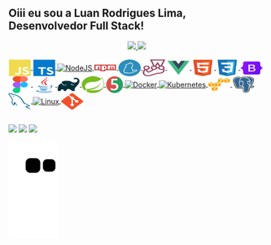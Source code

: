 ## Oiii eu sou a Luan Rodrigues Lima, Desenvolvedor Full Stack!
<div align="center" sle="margin-top: 2px"y
 >
  <a href="https://github.com/LuanRLima">
  <img height="180em" src="https://github-readme-stats.vercel.app/api?username=LuanRLima&show_icons=true&theme=dracula&include_all_commits=true&count_private=true"/>
  <img height="180em" src="https://github-readme-stats.vercel.app/api/top-langs/?username=LuanRLima&layout=compact&langs_count=7&theme=dracula"/>
</div>
<div style="display: inline_block"><br>
  <img align="center" alt="Luan-JS" height="33" width="44" src="https://raw.githubusercontent.com/devicons/devicon/master/icons/javascript/javascript-plain.svg">
  <img align="center" alt="Luan-TS" height="33" width="44" src="https://raw.githubusercontent.com/devicons/devicon/master/icons/typescript/typescript-plain.svg">
  <img align="center" alt="NodeJS" height="33" width="44" src="https://cdn.jsdelivr.net/gh/devicons/devicon/icons/nodejs/nodejs-original.svg">
  <img align="center" alt="Npm" height="33" width="44" src="https://github.com/devicons/devicon/blob/master/icons/npm/npm-original-wordmark.svg">
  <img align="center" alt="Yarn" height="33" width="44" src="https://github.com/devicons/devicon/blob/master/icons/yarn/yarn-original.svg">
  <img align="center" alt="Jest" height="33" width="44" src="https://github.com/devicons/devicon/blob/master/icons/jest/jest-plain.svg">
  <img align="center" alt="Vue" height="33" width="44" src="https://github.com/devicons/devicon/blob/master/icons/vuejs/vuejs-original.svg">
  <img align="center" alt="HTML" height="33" width="44" src="https://raw.githubusercontent.com/devicons/devicon/master/icons/html5/html5-original.svg">
  <img align="center" alt="CSS" height="33" width="44" src="https://raw.githubusercontent.com/devicons/devicon/master/icons/css3/css3-original.svg">
  <img align="center" alt="Bootstrap" height="33" width="44" src="https://github.com/devicons/devicon/blob/master/icons/bootstrap/bootstrap-original.svg">
  <img align="center" alt="Luan-Figma" height="33" width="44" src="https://github.com/devicons/devicon/blob/master/icons/figma/figma-original.svg">
  <img align="center" alt="Java" height="33" width="44" src="https://github.com/devicons/devicon/blob/master/icons/java/java-original.svg">
 <img align="center" alt="Gradle" height="33" width="44" src="https://github.com/devicons/devicon/blob/master/icons/gradle/gradle-plain.svg"> 
  <img align="center" alt="Spring" height="33" width="44" src="https://github.com/devicons/devicon/blob/master/icons/spring/spring-original.svg">
 <img align="center" alt="Junit" height="33" width="33" src="https://github.com/LuanRLima/Back-End-Projeto-Ionic/blob/master/pngwing.com%20(1).png">
  <img align="center" alt="Docker" height="33" width="44" src="https://cdn.jsdelivr.net/gh/devicons/devicon/icons/docker/docker-original-wordmark.svg">            
  <img align="center" alt="Kubernetes" height="33" width="44" src="https://cdn.jsdelivr.net/gh/devicons/devicon/icons/kubernetes/kubernetes-plain-wordmark.svg">
  <img align="center" alt="AWS" height="33" width="44" src="https://github.com/devicons/devicon/blob/master/icons/amazonwebservices/amazonwebservices-original.svg"> 
  <img align="center" alt="Postgresql" height="33" width="44" src="https://github.com/devicons/devicon/blob/master/icons/postgresql/postgresql-original.svg">
  <img align="center" alt="Mysql" height="33" width="44" src="https://github.com/devicons/devicon/blob/master/icons/mysql/mysql-original.svg">
 <img align="center" alt="Linux" height="33" width="44" src="https://cdn.jsdelivr.net/gh/devicons/devicon/icons/linux/linux-original.svg">
  <img align="center" alt="Git" height="33" width="44" src="https://github.com/devicons/devicon/blob/master/icons/git/git-original.svg">
  </div>
  
  ##
 
<div> 
  <a href = "mailto:luanrlima9@gmail.com"><img src="https://img.shields.io/badge/-Gmail-%23333?style=for-the-badge&logo=gmail&logoColor=white" target="_blank"></a>
  <a href="https://www.linkedin.com/in/luan-rodrigues-lima/" target="_blank"><img src="https://img.shields.io/badge/-LinkedIn-%230077B5?style=for-the-badge&logo=linkedin&logoColor=white" target="_blank"></a> 
  <a href="https://instagram.com/luanrodrigues1990" target="_blank"><img src="https://img.shields.io/badge/-Instagram-%23E4405F?style=for-the-badge&logo=instagram&logoColor=white" target="_blank"></a>
 
  ![Snake animation](https://github.com/rafaballerini/rafaballerini/blob/output/github-contribution-grid-snake.svg)
 
</div>
